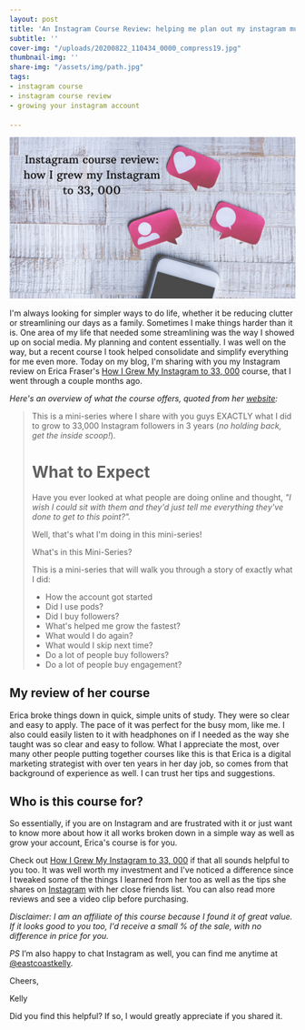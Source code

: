 ```yaml
---
layout: post
title: 'An Instagram Course Review: helping me plan out my instagram much better'
subtitle: ''
cover-img: "/uploads/20200822_110434_0000_compress19.jpg"
thumbnail-img: ''
share-img: "/assets/img/path.jpg"
tags:
- instagram course
- instagram course review
- growing your instagram account

---
```

![A phone on a table.](/uploads/20200715_205027_0000_compress49-1.jpg "instagram")

I'm always looking for simpler ways to do life, whether it be reducing clutter or streamlining our days as a family. Sometimes I make things harder than it is. One area of my life that needed some streamlining was the way I showed up on social media. My planning and content essentially. I was well on the way, but a recent course I took helped consolidate and simplify everything for me even more. Today on my blog, I'm sharing with you my Instagram review on Erica Fraser's [How I Grew My Instagram to 33, 000](https://digital.mombreak.ca/howigrewmyinstagram/26mcq) course, that I went through a couple months ago.

_Here's an overview of what the course offers, quoted from her_ [_website_](https://github.com/kellymbriggs/hydeout-jekyll-starter/blob/master/_posts/www.mombreak.ca)_:_

> This is a mini-series where I share with you guys EXACTLY what I did to grow to 33,000 Instagram followers in 3 years (_no holding back, get the inside scoop!_).
>
> # **What to Expect**
>
> Have you ever looked at what people are doing online and thought, _"I wish I could sit with them and they'd just tell me everything they've done to get to this point?"._
>
> Well, that's what I'm doing in this mini-series!
>
> What's in this Mini-Series?
>
> This is a mini-series that will walk you through a story of exactly what I did:
>
> * How the account got started
> * Did I use pods?
> * Did I buy followers?
> * What's helped me grow the fastest?
> * What would I do again?
> * What would I skip next time?
> * Do a lot of people buy followers?
> * Do a lot of people buy engagement?

## My review of her course

Erica broke things down in quick, simple units of study. They were so clear and easy to apply. The pace of it was perfect for the busy mom, like me. I also could easily listen to it with headphones on if I needed as the way she taught was so clear and easy to follow. What I appreciate the most, over many other people putting together courses like this is that Erica is a digital marketing strategist with over ten years in her day job, so comes from that background of experience as well. I can trust her tips and suggestions.

## Who is this course for?

So essentially, if you are on Instagram and are frustrated with it or just want to know more about how it all works broken down in a simple way as well as grow your account, Erica's course is for you.

Check out [How I Grew My Instagram to 33, 000](https://digital.mombreak.ca/howigrewmyinstagram/26mcq) if that all sounds helpful to you too. It was well worth my investment and I've noticed a difference since I tweaked some of the things I learned from her too as well as the tips she shares on [Instagram](http://www.instagram.com/mom.break) with her close friends list. You can also read more reviews and see a video clip before purchasing.

_Disclaimer: I am an affiliate of this course because I found it of great value. If it looks good to you too, I'd receive a small % of the sale, with no difference in price for you._

_PS_ I’m also happy to chat Instagram as well, you can find me anytime at [@eastcoastkelly](http://www.instagram.com/eastcoastkelly).

Cheers,

Kelly

Did you find this helpful? If so, I would greatly appreciate if you shared it.